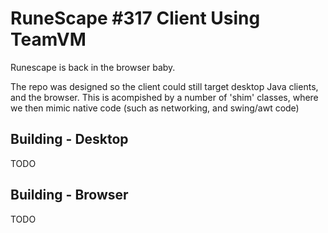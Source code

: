 # RuneScape #317 Client Using TeamVM
Runescape is back in the browser baby.

The repo was designed so the client could still target desktop Java clients, and the browser. This is acompished by a number of 'shim' classes, where we then mimic native code (such as networking, and swing/awt code)

## Building - Desktop
TODO

## Building - Browser
TODO
